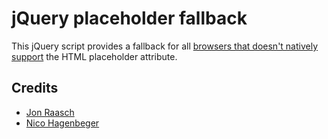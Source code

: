 # jQuery placeholder fallback

This jQuery script provides a fallback for all [browsers that doesn't natively support](http://caniuse.com/#feat=input-placeholder) the HTML placeholder attribute.

## Credits

* [Jon Raasch](https://gist.github.com/jonraasch/2892148)
* [Nico Hagenbeger](http://www.hagenburger.net/BLOG/HTML5-Input-Placeholder-Fix-With-jQuery.html)
